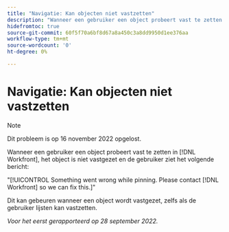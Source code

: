 ```yaml
---
title: "Navigatie: Kan objecten niet vastzetten"
description: "Wanneer een gebruiker een object probeert vast te zetten in Workfront, wordt het object niet vastgezet en ziet de gebruiker het volgende bericht: Er ging iets mis tijdens het vastzetten. Neem contact op met Workfront om dit probleem op te lossen."
hidefromtoc: true
source-git-commit: 60f5f70a6bf8d67a8a450c3a8dd9950d1ee376aa
workflow-type: tm+mt
source-wordcount: '0'
ht-degree: 0%

---
```



# Navigatie: Kan objecten niet vastzetten

>[!NOTE]
>
>Dit probleem is op 16 november 2022 opgelost.

Wanneer een gebruiker een object probeert vast te zetten in [!DNL Workfront], het object is niet vastgezet en de gebruiker ziet het volgende bericht:

&quot;[!UICONTROL Something went wrong while pinning. Please contact [!DNL Workfront] so we can fix this.]&quot;

Dit kan gebeuren wanneer een object wordt vastgezet, zelfs als de gebruiker lijsten kan vastzetten.

_Voor het eerst gerapporteerd op 28 september 2022._


